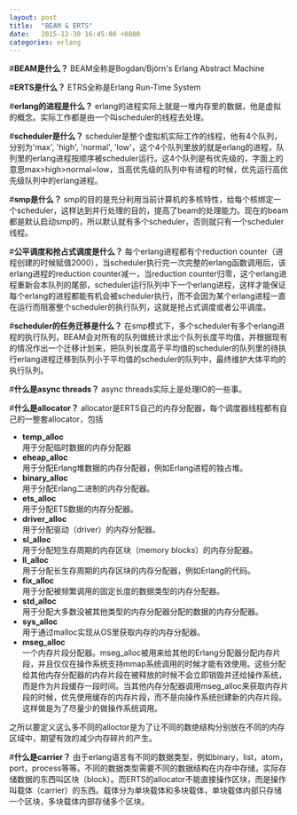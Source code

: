 ```yaml
---
layout: post
title:  "BEAM & ERTS"
date:   2015-12-30 16:45:00 +0800
categories: erlang
---
```


#**BEAM是什么？**
BEAM全称是Bogdan/Björn's Erlang Abstract Machine

#**ERTS是什么？**
ETRS全称是Erlang Run-Time System

#**erlang的进程是什么？**
erlang的进程实际上就是一堆内存里的数据，他是虚拟的概念。实际工作都是由一个叫scheduler的线程去处理。

#**scheduler是什么？**
scheduler是整个虚拟机实际工作的线程，他有4个队列，分别为'max', 'high', 'normal', 'low'，这个4个队列里放的就是erlang的进程，队列里的erlang进程按顺序被scheduler运行。这4个队列是有优先级的，字面上的意思max>high>normal=low，当高优先级的队列中有进程的时候，优先运行高优先级队列中的erlang进程。

#**smp是什么？**
smp的目的是充分利用当前计算机的多核特性，给每个核绑定一个scheduler，这样达到并行处理的目的，提高了beam的处理能力。现在的beam都是默认启动smp的，所以默认就有多个scheduler，否则就只有一个scheduler线程。

#**公平调度和抢占式调度是什么？**
每个erlang进程都有个reduction counter（进程创建的时候赋值2000），当scheduler执行完一次完整的erlang函数调用后，该erlang进程的reduction counter减一，当reduction counter归零，这个erlang进程重新会本队列的尾部，scheduler运行队列中下一个erlang进程，这样才能保证每个erlang的进程都能有机会被scheduler执行，而不会因为某个erlang进程一直在运行而阻塞整个scheduler的执行队列，这就是抢占式调度或者公平调度。

#**scheduler的任务迁移是什么？**
在smp模式下，多个scheduler有多个erlang进程的执行队列，BEAM会对所有的队列做统计求出个队列长度平均值，并根据现有的情况作出一个迁移计划来，把队列长度高于平均值的scheduler的队列里的待执行erlang进程迁移到队列小于平均值的scheduler的队列中，最终维护大体平均的执行队列。

#**什么是async threads？**
async threads实际上是处理IO的一些事。

#**什么是allocator？**
allocator是ERTS自己的内存分配器，每个调度器线程都有自己的一整套allocator，包括

* **temp_alloc**  
    用于分配临时数据的内存分配器
* **eheap_alloc**  
    用于分配Erlang堆数据的内存分配器，例如Erlang进程的独占堆。
* **binary_alloc**  
    用于分配Erlang二进制的内存分配器。
* **ets_alloc**  
    用于分配ETS数据的内存分配器。
* **driver_alloc**  
    用于分配驱动（driver）的内存分配器。
* **sl_alloc**  
    用于分配短生存周期的内存区块（memory blocks）的内存分配器。
* **ll_alloc**  
    用于分配长生存周期的内存区块的内存分配器，例如Erlang的代码。
* **fix_alloc**  
    用于分配被频繁调用的固定长度的数据类型的内存分配器。
* **std_alloc**  
    用于分配大多数没被其他类型的内存分配器分配的数据的内存分配器。
* **sys_alloc**  
    用于通过malloc实现从OS里获取内存的内存分配器。
* **mseg_alloc**  
    一个内存片段分配器。mseg_alloc被用来给其他的Erlang分配器分配内存片段，并且仅仅在操作系统支持mmap系统调用的时候才能有效使用。这些分配给其他内存分配器的内存片段在被释放的时候不会立即销毁并还给操作系统，而是作为片段缓存一段时间。当其他内存分配器调用mseg_alloc来获取内存片段的时候，优先使用缓存的内存片段，而不是向操作系统创建新的内存片段。这样做是为了尽量少的做操作系统调用。

之所以要定义这么多不同的alloctor是为了让不同的数绝结构分别放在不同的内存区域中，期望有效的减少内存碎片的产生。

#**什么是carrier？**
由于erlang语言有不同的数据类型，例如binary，list，atom，port，process等等。不同的数据类型需要不同的数据结构在内存中存储，实际存储数据的东西叫区块（block）。而ERTS的allocator不能直接操作区块，而是操作叫载体（carrier）的东西。载体分为单块载体和多块载体，单块载体内部只存储一个区块，多块载体内部存储多个区块。